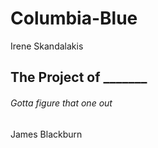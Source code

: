 # Columbia-Blue
Irene Skandalakis
## The Project of _______
###### Gotta figure that one out
James Blackburn
